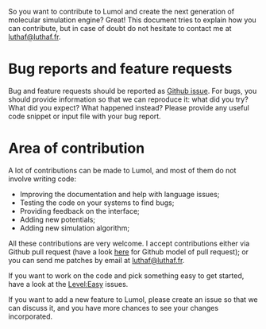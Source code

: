 So you want to contribute to Lumol and create the next generation of
molecular simulation engine? Great! This document tries to explain how you can
contribute, but in case of doubt do not hesitate to contact me at
luthaf@luthaf.fr.

# Bug reports and feature requests

Bug and feature requests should be reported as [Github
issue](https://github.com/lumol-org/lumol/issues/new). For bugs, you should
provide information so that we can reproduce it: what did you try? What did you
expect? What happened instead? Please provide any useful code snippet or input file
with your bug report.

# Area of contribution

A lot of contributions can be made to Lumol, and most of them do not involve
writing code:

- Improving the documentation and help with language issues;
- Testing the code on your systems to find bugs;
- Providing feedback on the interface;
- Adding new potentials;
- Adding new simulation algorithm;

All these contributions are very welcome. I accept contributions either via
Github pull request (have a look
[here](https://help.github.com/articles/using-pull-requests/) for Github model
of pull request); or you can send me patches by email at luthaf@luthaf.fr.

If you want to work on the code and pick something easy to get started, have a look at the
[Level:Easy](https://github.com/lumol-org/lumol/labels/L%3AEasy) issues.

If you want to add a new feature to Lumol, please create an issue so that we
can discuss it, and you have more chances to see your changes incorporated.
